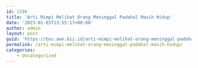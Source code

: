 ```yaml
---
id: 2196
title: 'Arti Mimpi Melihat Orang Meninggal Padahal Masih Hidup'
date: '2023-01-03T13:55:17+00:00'
author: admin
layout: post
guid: 'https://bos.awn.biz.id/arti-mimpi-melihat-orang-meninggal-padahal-masih-hidup/'
permalink: /arti-mimpi-melihat-orang-meninggal-padahal-masih-hidup/
categories:
    - Uncategorized
---
```


